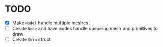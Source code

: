 # TODO

-[x] Make `Model` handle multiple meshes
-[ ] Create `Node` and have nodes handle queueing mesh and primitives to draw
-[ ] Create `Skin` struct